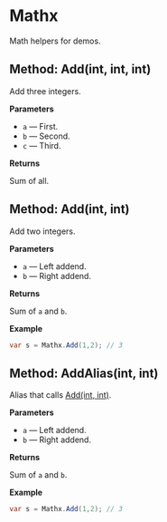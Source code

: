 # Mathx

Math helpers for demos.

## Method: Add(int, int, int)

Add three integers.

**Parameters**

- `a` — First.
- `b` — Second.
- `c` — Third.

**Returns**

Sum of all.

## Method: Add(int, int)

Add two integers.

**Parameters**

- `a` — Left addend.
- `b` — Right addend.

**Returns**

Sum of `a` and `b`.

**Example**

```csharp
var s = Mathx.Add(1,2); // 3
```

## Method: AddAlias(int, int)

Alias that calls [Add(int, int)](Xml2Doc.md#xml2doc.sample.mathx.add(int,int)).

**Parameters**

- `a` — Left addend.
- `b` — Right addend.

**Returns**

Sum of `a` and `b`.

**Example**

```csharp
var s = Mathx.Add(1,2); // 3
```
